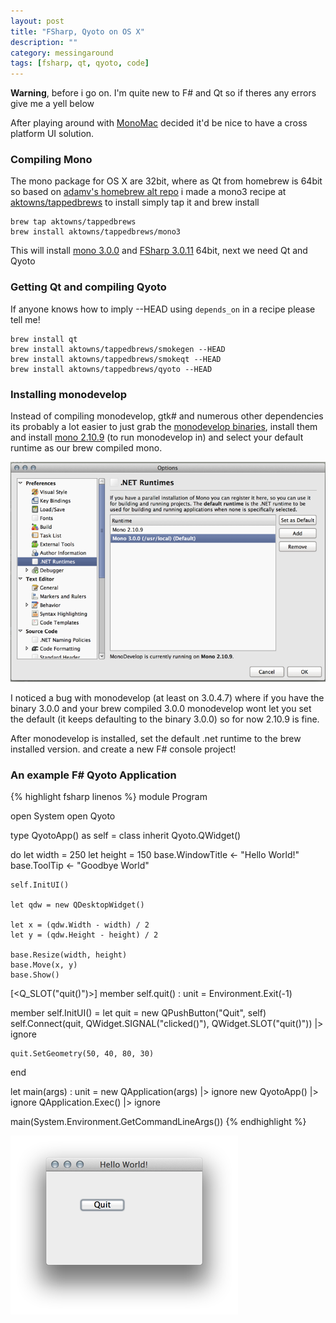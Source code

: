 ```yaml
---
layout: post
title: "FSharp, Qyoto on OS X"
description: ""
category: messingaround
tags: [fsharp, qt, qyoto, code]
---
```

__Warning__, before i go on. I'm quite new to F# and Qt so if theres any errors give me a yell below   

After playing around with [MonoMac](http://www.mono-project.com/MonoMac) decided it'd be nice to have a cross platform UI solution.

### Compiling Mono
The mono package for OS X are 32bit, where as Qt from homebrew is 64bit
so based on [adamv's homebrew alt repo](https://github.com/adamv/homebrew-alt) i made a mono3 recipe at [aktowns/tappedbrews](https://github.com/aktowns/tappedbrews) 
to install simply tap it and brew install

    brew tap aktowns/tappedbrews
    brew install aktowns/tappedbrews/mono3

This will install [mono 3.0.0](http://tirania.org/blog/archive/2012/Oct-22.html) and [FSharp 3.0.11](https://github.com/fsharp/fsharp/tree/3.0.11) 64bit, next we need Qt and Qyoto

### Getting Qt and compiling Qyoto
If anyone knows how to imply --HEAD using `depends_on` in a recipe please tell me!

    brew install qt
    brew install aktowns/tappedbrews/smokegen --HEAD
    brew install aktowns/tappedbrews/smokeqt --HEAD
    brew install aktowns/tappedbrews/qyoto --HEAD

### Installing monodevelop
Instead of compiling monodevelop, gtk# and numerous other dependencies its probably a lot easier to just grab the [monodevelop binaries](http://download.xamarin.com/monodevelop/Mac/MonoDevelop-3.0.4.7.dmg), install them and install [mono 2.10.9](http://download.mono-project.com/archive/2.10.9/macos-10-x86/11/MonoFramework-MRE-2.10.9_11.macos10.xamarin.x86.dmg) (to run monodevelop in) and select your default runtime as our brew compiled mono.    

![monodevelop](/images/monodevelop.png)

I noticed a bug with monodevelop (at least on 3.0.4.7) where if you have the binary 3.0.0 and your brew compiled 3.0.0 monodevelop wont let you set the default (it keeps defaulting to the binary 3.0.0) so for now 2.10.9 is fine.



After monodevelop is installed, set the default .net runtime to the brew installed version. 
and create a new F# console project!   

### An example F# Qyoto Application

{% highlight fsharp linenos %}
module Program

open System
open Qyoto

type QyotoApp() as self = class
  inherit Qyoto.QWidget()
  
  do
    let width = 250
    let height = 150
    base.WindowTitle <- "Hello World!"
    base.ToolTip <- "Goodbye World"
    
    self.InitUI()
    
    let qdw = new QDesktopWidget()
    
    let x = (qdw.Width - width) / 2
    let y = (qdw.Height - height) / 2
    
    base.Resize(width, height)
    base.Move(x, y)
    base.Show()
  
  [<Q_SLOT("quit()")>]
  member self.quit() : unit = Environment.Exit(-1)
    
  member self.InitUI() =
    let quit = new QPushButton("Quit", self)    
    self.Connect(quit, QWidget.SIGNAL("clicked()"), QWidget.SLOT("quit()")) |> ignore
   
    quit.SetGeometry(50, 40, 80, 30)
end
  
let main(args) : unit =
    new QApplication(args) |> ignore
    new QyotoApp() |> ignore
    QApplication.Exec() |> ignore

main(System.Environment.GetCommandLineArgs())
{% endhighlight %}

![hello world](/images/helloworld.png)
